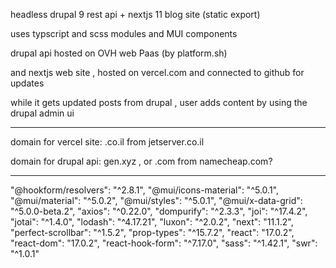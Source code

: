 headless drupal 9 rest api + nextjs 11 blog site (static export)

uses typscript and scss modules
and MUI components

drupal api hosted on
OVH web Paas (by platform.sh)

and nextjs web site , hosted on vercel.com
and connected to github for updates

while it gets updated posts from drupal ,
user adds content by using the drupal admin ui

-------------

domain for vercel site:
.co.il from jetserver.co.il

domain for drupal api:
gen.xyz , or .com from namecheap.com?

-------------------

 "@hookform/resolvers": "^2.8.1",
    "@mui/icons-material": "^5.0.1",
    "@mui/material": "^5.0.2",
    "@mui/styles": "^5.0.1",
    "@mui/x-data-grid": "^5.0.0-beta.2",
    "axios": "^0.22.0",
    "dompurify": "^2.3.3",
    "joi": "^17.4.2",
    "jotai": "^1.4.0",
    "lodash": "^4.17.21",
    "luxon": "^2.0.2",
    "next": "11.1.2",
    "perfect-scrollbar": "^1.5.2",
    "prop-types": "^15.7.2",
    "react": "17.0.2",
    "react-dom": "17.0.2",
    "react-hook-form": "^7.17.0",
    "sass": "^1.42.1",
    "swr": "^1.0.1"
